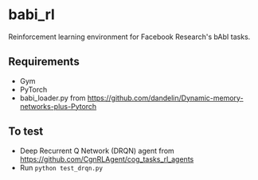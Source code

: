 # babi_rl
Reinforcement learning environment for Facebook Research's bAbI tasks.

## Requirements
- Gym
- PyTorch
- babi_loader.py from https://github.com/dandelin/Dynamic-memory-networks-plus-Pytorch

## To test
- Deep Recurrent Q Network (DRQN) agent from https://github.com/CgnRLAgent/cog_tasks_rl_agents
- Run `python test_drqn.py`

